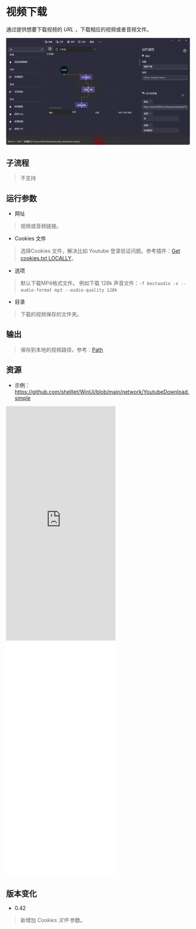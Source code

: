 # 视频下载 
通过提供想要下载视频的 *URL* ，下载相应的视频或者音频文件。

![VideoDownload](./images/02.png ':size=90%')

## 子流程
> 不支持


## 运行参数

* 网址
> 视频或音频链接。

* Cookies 文件
> 选择Cookies 文件，解决比如 Youtube 登录验证问题。参考插件：[Get cookies.txt LOCALLY](https://chromewebstore.google.com/detail/get-cookiestxt-locally/cclelndahbckbenkjhflpdbgdldlbecc)。

* 选项
> 默认下载MP4格式文件。 例如下载 128k 声音文件：`-f bestaudio -x --audio-format mp3 --audio-quality 128k`

* 目录

> 下载的视频保存的文件夹。

## 输出
> 保存到本地的视频路径，参考：[Path](./types/Path.md)
    

## 资源

* 示例： https://github.com/shelllet/WinUi/blob/main/network/YoutubeDownload.simple

<iframe type="text/html" height="640px" src="https://www.youtube.com/embed/3GBJXTQsUKI" frameborder="0"></iframe>

<iframe src="//player.bilibili.com/player.html?bvid=BV12e411a7ZM&page=1&autoplay=0" height='640px' scrolling="no" frameborder="no" framespacing="0" allowfullscreen="true"></iframe>


## 版本变化 

* 0.42
> 新增加 *Cookies 文件* 参数。